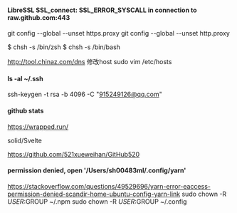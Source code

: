 #### LibreSSL SSL_connect: SSL_ERROR_SYSCALL in connection to raw.github.com:443
git config --global --unset https.proxy
git config --global --unset http.proxy

$ chsh -s /bin/zsh
$ chsh -s /bin/bash


http://tool.chinaz.com/dns 
修改host
sudo vim /etc/hosts

#### ls -al ~/.ssh
ssh-keygen -t rsa -b 4096 -C "915249126@qq.com"

#### github stats
https://wrapped.run/

solid/Svelte 

https://github.com/521xueweihan/GitHub520

#### permission denied, open '/Users/sh00483ml/.config/yarn'
https://stackoverflow.com/questions/49529696/yarn-error-eaccess-permission-denied-scandir-home-ubuntu-config-yarn-link
sudo chown -R $USER:$GROUP ~/.npm
sudo chown -R $USER:$GROUP ~/.config

